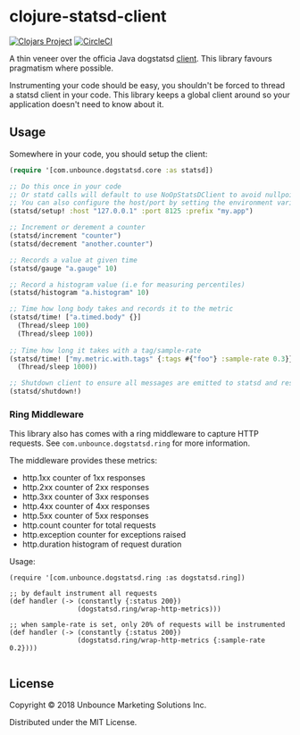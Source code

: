 # clojure-statsd-client

[![Clojars Project](https://img.shields.io/clojars/v/com.unbounce/clojure-dogstatsd-client.svg)](https://clojars.org/com.unbounce/clojure-dogstatsd-client) [![CircleCI](https://circleci.com/gh/unbounce/clojure-dogstatsd-client/tree/master.svg?style=svg)](https://circleci.com/gh/unbounce/clojure-dogstatsd-client/tree/master)

A thin veneer over the officia Java dogstatsd
[client](https://github.com/DataDog/java-dogstatsd-client). This library favours
pragmatism where possible.

Instrumenting your code should be easy, you shouldn't be forced to thread a
statsd client in your code. This library keeps a global client around so your
application doesn't need to know about it.

## Usage

Somewhere in your code, you should setup the client:

``` clojure
(require '[com.unbounce.dogstatsd.core :as statsd])

;; Do this once in your code
;; Or statd calls will default to use NoOpStatsDClient to avoid nullpointer exception
;; You can also configure the host/port by setting the environment variables: DD_AGENT_HOST and DD_DOGSTATSD_PORT
(statsd/setup! :host "127.0.0.1" :port 8125 :prefix "my.app")

;; Increment or derement a counter
(statsd/increment "counter")
(statsd/decrement "another.counter")

;; Records a value at given time
(statsd/gauge "a.gauge" 10)

;; Record a histogram value (i.e for measuring percentiles)
(statsd/histogram "a.histogram" 10)

;; Time how long body takes and records it to the metric
(statsd/time! ["a.timed.body" {}]
  (Thread/sleep 100)
  (Thread/sleep 100))
  
;; Time how long it takes with a tag/sample-rate
(statsd/time! ["my.metric.with.tags" {:tags #{"foo"} :sample-rate 0.3}}]
  (Thread/sleep 1000))

;; Shutdown client to ensure all messages are emitted to statsd and resources are cleaned up
(statsd/shutdown!)
```

### Ring Middleware

This library also has comes with a ring middleware to capture HTTP requests.
See `com.unbounce.dogstatsd.ring` for more information.

The middleware provides these metrics:

- http.1xx  counter of 1xx responses
- http.2xx  counter of 2xx responses
- http.3xx  counter of 3xx responses
- http.4xx  counter of 4xx responses
- http.5xx  counter of 5xx responses
- http.count     counter for total requests
- http.exception counter for exceptions raised
- http.duration  histogram of request duration

Usage:

```
(require '[com.unbounce.dogstatsd.ring :as dogstatsd.ring])

;; by default instrument all requests
(def handler (-> (constantly {:status 200})
                 (dogstatsd.ring/wrap-http-metrics)))

;; when sample-rate is set, only 20% of requests will be instrumented
(def handler (-> (constantly {:status 200})
                 (dogstatsd.ring/wrap-http-metrics {:sample-rate 0.2})))
                 
```



## License

Copyright © 2018 Unbounce Marketing Solutions Inc.

Distributed under the MIT License.
